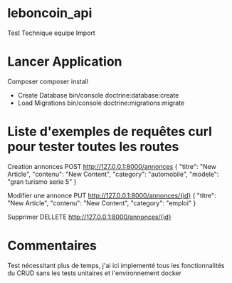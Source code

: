 # leboncoin_api

Test Technique equipe Import

# Lancer Application
 Composer
    composer install
- Create Database
    bin/console doctrine:database:create
- Load Migrations
    bin/console doctrine:migrations:migrate

# Liste d'exemples de requêtes curl pour tester toutes les routes
Creation annonces
POST http://127.0.0.1:8000/annonces
{
    "titre": "New Article",
    "contenu": "New Content",
    "category": "automobile",
    "modele": "gran turismo serie 5"
}

Modifier une annonce
PUT http://127.0.0.1:8000/annonces/{id}
{
    "titre": "New Article",
    "contenu": "New Content",
    "category": "emploi"
}

Supprimer
DELLETE  http://127.0.0.1:8000/annonces/{id}

# Commentaires
Test nécessitant plus de temps, j'ai ici implementé tous les fonctionnalités du CRUD sans les tests unitaires et l'environnement docker